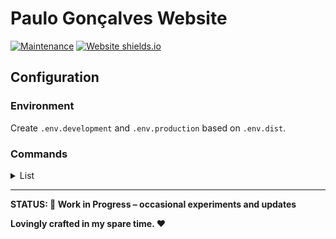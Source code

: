 # Paulo Gonçalves Website

[![Maintenance](https://img.shields.io/badge/Maintained%3F-yes-green.svg)](https://github.com/paulogoncalvs/pg-web)
[![Website shields.io](https://img.shields.io/website-up-down-green-red/http/shields.io.svg)](https://www.paulogoncalves.dev/)

## Configuration

### Environment

Create `.env.development` and `.env.production` based on `.env.dist`.

### Commands

<details>
<summary>List</summary>

| COMMAND                  | DESCRIPTION                                     |
| :----------------------- | ----------------------------------------------- |
| **BUILD**                |                                                 |
| `yarn prebuild`          | Generate sitemap                                |
| `yarn build`             | Generate dist                                   |
| **SERVER**               |                                                 |
| `yarn start:dev`         | Start **Development** server                    |
| `yarn start:prod`        | Generate dist + Start **Production** server     |
| `yarn start:prod:server` | Start Production server without dist generation |
| **TESTS**                |                                                 |
| `yarn tests:jest`        | Run Jest tests                                  |
| `yarn tests:jest:update` | Update Jest tests                               |
| `yarn tests:pw`          | Generate dist + Run Playwright tests            |
| `yarn tests:pw:update`   | Generate dist + Update Playwright tests         |
| `yarn tests:pw:run`      | Run Playwright tests without dist generation    |
| `yarn tests:pw:build`    | Build Playwright docker image                   |
| `yarn tests`             | Run all tests                                   |
| `yarn tests:update`      | Update all tests                                |
| **PRETTIFY**             |                                                 |
| `yarn prettify`          | Code formatting - Check                         |
| `yarn prettify:fix`      | Code formatting - Fix                           |
| **LINT**                 |                                                 |
| `yarn lint:ts`           | Lint TypeScript                                 |
| `yarn lint:ts:fix`       | Lint TypeScript - Fix                           |
| `yarn lint:css`          | Lint CSS                                        |
| `yarn lint:css:fix`      | Lint CSS - Fix                                  |
| `yarn lint`              | Lint All                                        |
| `yarn lint:fix`          | Lint All - Fix                                  |
| **PACKAGES**             |                                                 |
| `yarn upgrade:all`       | Upgrade all the packages                        |
| `yarn upgrade:latest`    | Upgrades packages to their latest version       |

</details>

---

**STATUS: 👷 Work in Progress – occasional experiments and updates**

**Lovingly crafted in my spare time. ❤️**
